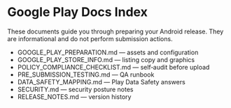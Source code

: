 # Google Play Docs Index

These documents guide you through preparing your Android release. They are informational and do not perform submission actions.

- GOOGLE_PLAY_PREPARATION.md — assets and configuration
- GOOGLE_PLAY_STORE_INFO.md — listing copy and graphics
- POLICY_COMPLIANCE_CHECKLIST.md — self‑audit before upload
- PRE_SUBMISSION_TESTING.md — QA runbook
- DATA_SAFETY_MAPPING.md — Play Data Safety answers
- SECURITY.md — security posture notes
- RELEASE_NOTES.md — version history

